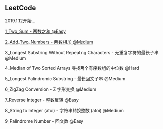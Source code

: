 ## LeetCode

2019.1.12开始...

[1_Two_Sum - 两数之和 @Easy](LeetCode/1_Two_Sum.py)

[2_Add_Two_Numbers - 两数相加 @Medium](LeetCode/2_Add_Two_Numbers.py)

3_Longest Substring Without Repeating Characters - 无重复字符的最长子串 @Medium

4_Median of Two Sorted Arrays 寻找两个有序数组的中位数 @Hard

5_Longest Palindromic Substring - 最长回文子串 @Medium

6_ZigZag Conversion - Z 字形变换 @Medium

7_Reverse Integer - 整数反转 @Easy

8_String to Integer (atoi) - 字符串转换整数 (atoi) @Medium

9_Palindrome Number - 回文数 @Easy